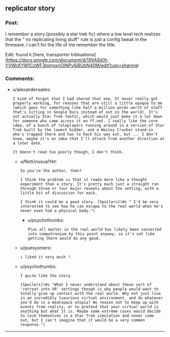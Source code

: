## replicator story

### Post:

I remember a story (possibly a star trek fic) where a low level tech realizes that the " no replicating living stuff" rule is just a config tweak in the firmware. I can't for the life of me remember the title.

Edit: found it [here, transporter tribluations] (https://docs.google.com/document/d/159ASjt0t-YVWcKY8l1CzWF3IqmgxnOlNPy6iBUbN40M/edit?usp=sharing)

### Comments:

- u/alexanderwales:
  ```
  I kind of forgot that I had shared that one. It never really got properly working, for reasons that are still a little opaque to me (which goes for something like half a million words worth of stuff that's sitting in Google Docs instead of out in the world). It's not actually Star Trek fanfic, which would just make it a let down for someone who came across it on ff.net. I really like the core idea, of a bunch of roleplayers running around in a version of Star Trek built by the lowest bidder, and a Wesley Crusher stand-in who's trapped there and has to hack his way out, but ... I don't know, maybe it's an idea that I'll attack from another direction at a later date.

  It doesn't read too poorly though, I don't think.
  ```

  - u/NotUnusualYet:
    ```
    So you're the author, then?

    I think the problem is that it reads more like a thought experiment than a story. It's pretty much just a straight run through three or four major reveals about the setting, with a little bit of discussion for each.

    I think it could be a good story. [Spoilers](#s " I'd be very interested to see how he can escape to the real world when he's never even had a physical body.")
    ```

    - u/psychothumbs:
      ```
      Plus all matter in the real world has likely been converted into computronium by this point anyway, so it's not like getting there would do any good.
      ```

  - u/puesyomero:
    ```
    i liked it very much !
    ```

  - u/psychothumbs:
    ```
    I quite like the story.

    [Spoilers](#s "What I never understand about these sort of 'retreat into VR' settings though is why people would want to totally give up contact with the real world. Why not just live in an incredibly luxurious virtual environment, and do whatever you'd do in a meatspace utopia? No reason not to keep up with events from reality, or to pretend that your virtual world is anything but what it is. Maybe some extreme cases would decide to lock themselves in a Star Trek simulation and never come out, but I can't imagine that it would be a very common response.")
    ```

---

